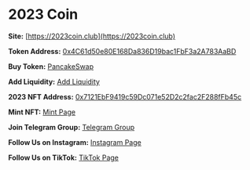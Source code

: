 # **2023 Coin**

**Site:** [https://2023coin.club](https://2023coin.club)

**Token Address:** [0x4C61d50e80E168Da836D19bac1FbF3a2A783AaBD](https://bscscan.com/address/0x4C61d50e80E168Da836D19bac1FbF3a2A783AaBD)

**Buy Token:** [PancakeSwap](https://pancakeswap.finance/swap?inputCurrency=BNB&outputCurrency=0x4C61d50e80E168Da836D19bac1FbF3a2A783AaBD)

**Add Liquidity:** [Add Liquidity](https://pancakeswap.finance/add/0x4C61d50e80E168Da836D19bac1FbF3a2A783AaBD/BNB)

**2023 NFT Address:** [0x7121EbF9419c59Dc071e52D2c2fac2F288fFb45c](https://bscscan.com/address/0x7121EbF9419c59Dc071e52D2c2fac2F288fFb45c)

**Mint NFT:** [Mint Page](https://2023coin.club/nft)

**Join Telegram Group:** [Telegram Group](https://t.me/+h3Kn0QvgCDtlZWNk)

**Follow Us on Instagram:** [Instagram Page](https://instagram.com/2023coin)

**Follow Us on TikTok:** [TikTok Page](https://www.tiktok.com/@2023coin)
